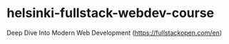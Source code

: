 # helsinki-fullstack-webdev-course
Deep Dive Into Modern Web Development (https://fullstackopen.com/en)
